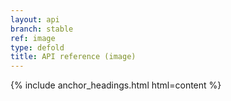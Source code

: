```yaml
---
layout: api
branch: stable
ref: image
type: defold
title: API reference (image)
---
```

{% include anchor_headings.html html=content %}